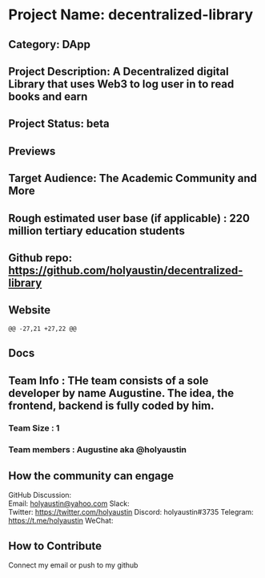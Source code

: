 # Project Name: decentralized-library <!-- Add your project name here with format "Project Name"-->

## Category: DApp 
<!--developer tooling, application, wallet, infrastructure, etc-->

## Project Description: A Decentralized digital Library that uses Web3 to log user in to read books and earn
<!--Describe your project in a few sentences. -->

## Project Status: beta
<!--brainstorming, fundraising, under development, beta, shipped, etc-->

## Previews
<!--Add some screenshots to give a preview of your product-->

## Target Audience: The Academic Community and More
<!--Describe who will be your project's users-->

## Rough estimated user base (if applicable) : 220 million tertiary education students
<!--How many users do you have right now?-->

## Github repo: https://github.com/holyaustin/decentralized-library
<!--Attach a link to your GitHub repo if it's OSS-->

## Website
	@@ -27,21 +27,22 @@
## Docs
<!--Including a link to your project docs!-->

## Team Info : THe team consists of a sole developer by name Augustine. The idea, the frontend, backend is fully coded by him.
<!-- Introduce your amazing team - how many team members are working on this project and who are they?-->

### Team Size : 1

### Team members : Augustine aka @holyaustin

## How the community can engage
GitHub Discussion: <!--Start a disucssion with the community here: https://github.com/filecoin-project/community/discussions/new and attach the link!-->  
Email:  holyaustin@yahoo.com
Slack:  
Twitter:  https://twitter.com/holyaustin
Discord:  holyaustin#3735
Telegram:  https://t.me/holyaustin
WeChat:  

## How to Contribute
<!--How can the community contribute to your project?-->
Connect my email or push to my github

